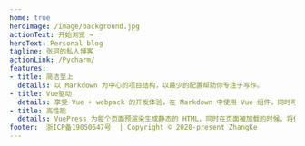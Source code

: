 ```yaml
---
home: true
heroImage: /image/background.jpg
actionText: 开始浏览 →
heroText: Personal blog
tagline: 张珂的私人博客
actionLink: /Pycharm/
features:
- title: 简洁至上
  details: 以 Markdown 为中心的项目结构，以最少的配置帮助你专注于写作。
- title: Vue驱动
  details: 享受 Vue + webpack 的开发体验，在 Markdown 中使用 Vue 组件，同时可以使用 Vue 来开发自定义主题。
- title: 高性能
  details: VuePress 为每个页面预渲染生成静态的 HTML，同时在页面被加载的时候，将作为 SPA 运行。
footer:  浙ICP备19050647号  | Copyright © 2020-present ZhangKe 
---
```



<Vssue />